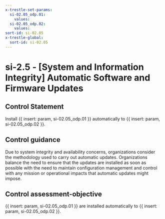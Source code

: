 ```yaml
---
x-trestle-set-params:
  si-02.05_odp.01:
    values:
  si-02.05_odp.02:
    values:
sort-id: si-02.05
x-trestle-global:
  sort-id: si-02.05
---
```


# si-2.5 - \[System and Information Integrity\] Automatic Software and Firmware Updates

## Control Statement

Install {{ insert: param, si-02.05_odp.01 }} automatically to {{ insert: param, si-02.05_odp.02 }}.

## Control guidance

Due to system integrity and availability concerns, organizations consider the methodology used to carry out automatic updates. Organizations balance the need to ensure that the updates are installed as soon as possible with the need to maintain configuration management and control with any mission or operational impacts that automatic updates might impose.

## Control assessment-objective

{{ insert: param, si-02.05_odp.01 }} are installed automatically to {{ insert: param, si-02.05_odp.02 }}.
